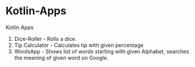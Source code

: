 # Kotlin-Apps
Kotlin Apps
1. Dice-Roller - Rolls a dice.
2. Tip Calculator - Calculates tip with given percentage
3. WordsApp - Shows list of words starting with given Alphabet, searches the meaning of given word on Google.
